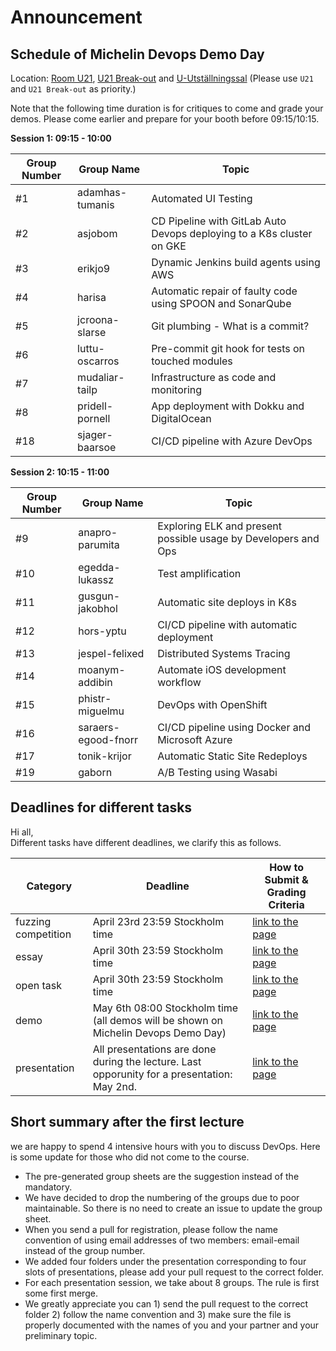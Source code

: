 # Announcement

## Schedule of Michelin Devops Demo Day

Location: [Room U21](https://www.kth.se/places/room/id/de8a7fa7-90dc-4ae7-ab75-282b6020d8a5), [U21 Break-out](https://www.kth.se/places/room/id/b7f34dc7-be16-4e37-a339-1e9f048b1772) and [U-Utställningssal](https://www.kth.se/places/room/id/cc4a63e9-62f9-4181-9e4d-c44a21c18c73) (Please use `U21` and `U21 Break-out` as priority.)

Note that the following time duration is for critiques to come and grade your demos. Please come earlier and prepare for your booth before 09:15/10:15.

**Session 1: 09:15 - 10:00**

| Group Number | Group Name | Topic |
| ------------ | ---------- | ----- |
| #1 | adamhas-tumanis | Automated UI Testing |
| #2 | asjobom | CD Pipeline with GitLab Auto Devops deploying to a K8s cluster on GKE |
| #3 | erikjo9 | Dynamic Jenkins build agents using AWS |
| #4 | harisa | Automatic repair of faulty code using SPOON and SonarQube |
| #5 | jcroona-slarse | Git plumbing - What is a commit? |
| #6 | luttu-oscarros | Pre-commit git hook for tests on touched modules |
| #7 | mudaliar-tailp | Infrastructure as code and monitoring |
| #8 | pridell-pornell | App deployment with Dokku and DigitalOcean |
| #18 | sjager-baarsoe | CI/CD pipeline with Azure DevOps |

**Session 2: 10:15 - 11:00**

| Group Number | Group Name | Topic |
| ------------ | ---------- | ----- |
| #9 | anapro-parumita | Exploring ELK and present possible usage by Developers and Ops |
| #10 | egedda-lukassz | Test amplification |
| #11 | gusgun-jakobhol | Automatic site deploys in K8s |
| #12 | hors-yptu | CI/CD pipeline with automatic deployment |
| #13 | jespel-felixed | Distributed Systems Tracing |
| #14 | moanym-addibin | Automate iOS development workflow |
| #15 | phistr-miguelmu | DevOps with OpenShift |
| #16 | saraers-egood-fnorr | CI/CD pipeline using Docker and Microsoft Azure |
| #17 | tonik-krijor | Automatic Static Site Redeploys |
| #19 | gaborn | A/B Testing using Wasabi |

## Deadlines for different tasks

Hi all,  
Different tasks have different deadlines, we clarify this as follows.

| Category | Deadline | How to Submit & Grading Criteria |
| -------- | -------- | -------------------------------- |
| fuzzing competition | April 23rd 23:59 Stockholm time| [link to the page](../contributions/competition) |
| essay | April 30th 23:59 Stockholm time| [link to the page](../contributions/essay) |
| open task | April 30th 23:59 Stockholm time| [link to the page](../contributions/open) |
| demo | May 6th 08:00 Stockholm time <br> (all demos will be shown on Michelin Devops Demo Day) | [link to the page](../contributions/demo) |
| presentation | All presentations are done during the lecture. Last opporunity for a presentation: May 2nd. | [link to the page](../contributions/presentation) |

## Short summary after the first lecture

we are happy to spend 4 intensive hours with you to discuss DevOps. Here is some update for those who did not come to the course. 
*  The pre-generated group sheets are the suggestion instead of the mandatory.
*  We have decided to drop the numbering of the groups due to poor maintainable. So there is no need to create an issue to update the group sheet.
 * When you send a pull for registration, please follow the name convention of using email addresses of two members: email-email instead of the group number.
* We added four folders under the presentation corresponding to four slots of presentations, please add your pull request to the correct folder.
* For each presentation session, we take about 8 groups. The rule is first some first merge.
* We greatly appreciate you can 1) send the pull request to the correct folder 2) follow the name convention and 3) make sure the file is properly documented with the names of you and your partner and your preliminary topic. 
